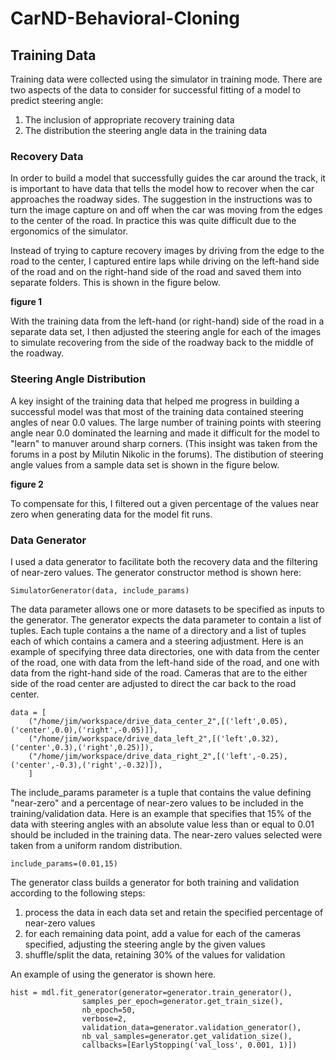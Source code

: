 # CarND-Behavioral-Cloning

## Training Data

Training data were collected using the simulator in training mode. There are two aspects of the data to consider for successful fitting of a model to predict steering angle:

1. The inclusion of appropriate recovery training data
1. The distribution the steering angle data in the training data

### Recovery Data
In order to build a model that successfully guides the car around the track, it is important to have data that tells the model how to recover when the car approaches the roadway sides. The suggestion in the instructions was to turn the image capture on and off when the car was moving from the edges to the center of the road. In practice this was quite difficult due to the ergonomics of the simulator.

Instead of trying to capture recovery images by driving from the edge to the road to the center, I captured entire laps while driving on the left-hand side of the road and on the right-hand side of the road and saved them into separate folders. This is shown in the figure below.

**figure 1**

With the training data from the left-hand (or right-hand) side of the road in a separate data set, I then adjusted the steering angle for each of the images to simulate recovering from the side of the roadway back to the middle of the roadway.

### Steering Angle Distribution

A key insight of the training data that helped me progress in building a successful model was that most of the training data contained steering angles of near 0.0 values. The large number of training points with steering angle near 0.0 dominated the learning and made it difficult for the model to "learn" to manuver around sharp corners. (This insight was taken from the forums in a post by Milutin Nikolic in the forums). The distibution of steering angle values from a sample data set is shown in the figure below.

**figure 2**

To compensate for this, I filtered out a given percentage of the values near zero when generating data for the model fit runs.

### Data Generator

I used a data generator to facilitate both the recovery data and the filtering of near-zero values. The generator constructor method is shown here:

```
SimulatorGenerator(data, include_params)
```

The data parameter allows one or more datasets to be specified as inputs to the generator. The generator expects the data parameter to contain a list of tuples. Each tuple contains a the name of a directory and a list of tuples each of which contains a camera and a steering adjustment. Here is an example of specifying three data directories, one with data from the center of the road, one with data from the left-hand side of the road, and one with data from the right-hand side of the road. Cameras that are to the either side of the road center are adjusted to direct the car back to the road center.

```
data = [
    ("/home/jim/workspace/drive_data_center_2",[('left',0.05),('center',0.0),('right',-0.05)]),
    ("/home/jim/workspace/drive_data_left_2",[('left',0.32),('center',0.3),('right',0.25)]),
    ("/home/jim/workspace/drive_data_right_2",[('left',-0.25),('center',-0.3),('right',-0.32)]),
    ]
```

The include_params parameter is a tuple that contains the value defining "near-zero" and a percentage of near-zero values to be included in the training/validation data. Here is an example that specifies that 15% of the data with steering angles with an absolute value less than or equal to 0.01 should be included in the training data. The near-zero values selected were taken from a uniform random distribution.

```
include_params=(0.01,15)
```
The generator class builds a generator for both training and validation according to the following steps:

1. process the data in each data set and retain the specified percentage of near-zero values
1. for each remaining data point, add a value for each of the cameras specified, adjusting the steering angle by the given values
1. shuffle/split the data, retaining 30% of the values for validation

An example of using the generator is shown here.
```
hist = mdl.fit_generator(generator=generator.train_generator(), 
                samples_per_epoch=generator.get_train_size(),
                nb_epoch=50,
                verbose=2,
                validation_data=generator.validation_generator(),
                nb_val_samples=generator.get_validation_size(),
                callbacks=[EarlyStopping('val_loss', 0.001, 1)])
```

